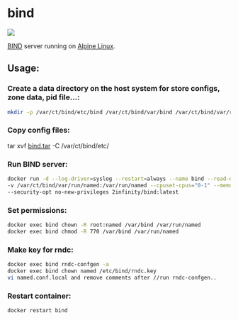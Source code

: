 # bind
[![](https://imagelayers.io/badge/2infinity/bind:latest.svg)](https://imagelayers.io/?images=2infinity/bind:latest 'Get your own badge on imagelayers.io')

[BIND](https://www.isc.org/downloads/bind/) server running on [Alpine Linux](https://hub.docker.com/_/alpine/).

## Usage:

### Create a data directory on the host system for store configs, zone data, pid file...:
```sh
mkdir -p /var/ct/bind/etc/bind /var/ct/bind/var/bind /var/ct/bind/var/run/named
```

### Copy config files:
tar xvf [bind.tar](https://github.com/2infinite/bind/blob/master/bind.tar) -C /var/ct/bind/etc/

### Run BIND server:
```sh
docker run -d --log-driver=syslog --restart=always --name bind --read-only=true -v /var/ct/bind/etc/bind:/etc/bind -v /var/ct/bind/var/bind:/var/bind \
-v /var/ct/bind/var/run/named:/var/run/named --cpuset-cpus="0-1" --memory="256m" --kernel-memory="128m" --memory-swap="512m" -p 53:53/udp -p 53:53/tcp \
--security-opt no-new-privileges 2infinity/bind:latest
```

### Set permissions:
```sh
docker exec bind chown -R root:named /var/bind /var/run/named
docker exec bind chmod -R 770 /var/bind /var/run/named
```

### Make key for rndc:
```sh
docker exec bind rndc-confgen -a 
docker exec bind chown named /etc/bind/rndc.key
vi named.conf.local and remove comments after //run rndc-confgen..
```

### Restart container:
```sh
docker restart bind
```

